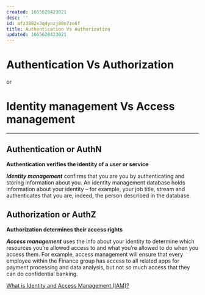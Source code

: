 ```yaml
---
created: 1665628423021
desc: ''
id: afz3882x3qdynzj80n7zo6f
title: Authentication Vs Authorization
updated: 1665628423021
---
```

   
# Authentication Vs Authorization   
   
or   
   
# Identity management Vs Access management   
   
   
---   
   
## Authentication or AuthN   
   
**Authentication verifies the identity of a user or service**   
   
**_Identity management_** confirms that you are you by authenticating and storing information about you. An identity management database holds information about your identity – for example, your job title, stream and authenticates that you are, indeed, the person described in the database.   
   
## Authorization or AuthZ   
   
**Authorization determines their access rights**   
   
**_Access management_** uses the info about your identity to determine which resources you’re allowed access to and what you’re allowed to do when you access them. For example, access management will ensure that every employee within the Finance group has access to all related apps for payment processing and data analysis, but not so much access that they can do confidential banking.   
   
[What is Identity and Access Management (IAM)?](https://blog.miniorange.com/what-is-iam-identity-and-access-management-system/)